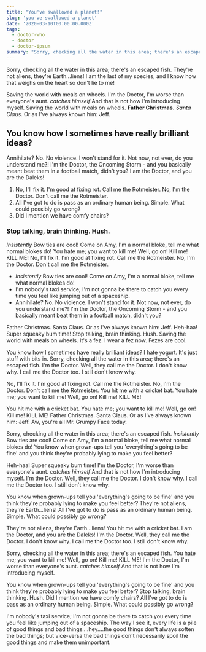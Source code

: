```yaml
---
title: "You've swallowed a planet!"
slug: 'you-ve-swallowed-a-planet'
date: '2020-03-10T00:00:00.000Z'
tags:
  - doctor-who
  - doctor
  - doctor-ipsum
summary: "Sorry, checking all the water in this area; there's an escaped fish. They're not aliens, they're Earth...liens! I am the last of my species, and I know how that weighs on the heart so don't lie to me!"
---
```


Sorry, checking all the water in this area; there's an escaped fish. They're not aliens, they're Earth...liens! I am the last of my species, and I know how that weighs on the heart so don't lie to me!

Saving the world with meals on wheels. I'm the Doctor, I'm worse than everyone's aunt. _catches himself_ And that is not how I'm introducing myself. Saving the world with meals on wheels. **Father Christmas.** _Santa Claus._ Or as I've always known him: Jeff.

## You know how I sometimes have really brilliant ideas?

Annihilate? No. No violence. I won't stand for it. Not now, not ever, do you understand me?! I'm the Doctor, the Oncoming Storm - and you basically meant beat them in a football match, didn't you? I am the Doctor, and you are the Daleks!

1. No, I'll fix it. I'm good at fixing rot. Call me the Rotmeister. No, I'm the Doctor. Don't call me the Rotmeister.
2. All I've got to do is pass as an ordinary human being. Simple. What could possibly go wrong?
3. Did I mention we have comfy chairs?

### Stop talking, brain thinking. Hush.

_Insistently_ Bow ties are cool! Come on Amy, I'm a normal bloke, tell me what normal blokes do! You hate me; you want to kill me! Well, go on! Kill me! KILL ME! No, I'll fix it. I'm good at fixing rot. Call me the Rotmeister. No, I'm the Doctor. Don't call me the Rotmeister.

- _Insistently_ Bow ties are cool! Come on Amy, I'm a normal bloke, tell me what normal blokes do!
- I'm nobody's taxi service; I'm not gonna be there to catch you every time you feel like jumping out of a spaceship.
- Annihilate? No. No violence. I won't stand for it. Not now, not ever, do you understand me?! I'm the Doctor, the Oncoming Storm - and you basically meant beat them in a football match, didn't you?

Father Christmas. Santa Claus. Or as I've always known him: Jeff. Heh-haa! Super squeaky bum time! Stop talking, brain thinking. Hush. Saving the world with meals on wheels. It's a fez. I wear a fez now. Fezes are cool.

You know how I sometimes have really brilliant ideas? I hate yogurt. It's just stuff with bits in. Sorry, checking all the water in this area; there's an escaped fish. I'm the Doctor. Well, they call me the Doctor. I don't know why. I call me the Doctor too. I still don't know why.

No, I'll fix it. I'm good at fixing rot. Call me the Rotmeister. No, I'm the Doctor. Don't call me the Rotmeister. You hit me with a cricket bat. You hate me; you want to kill me! Well, go on! Kill me! KILL ME!

You hit me with a cricket bat. You hate me; you want to kill me! Well, go on! Kill me! KILL ME! Father Christmas. Santa Claus. Or as I've always known him: Jeff. Aw, you're all Mr. Grumpy Face today.

Sorry, checking all the water in this area; there's an escaped fish. _Insistently_ Bow ties are cool! Come on Amy, I'm a normal bloke, tell me what normal blokes do! You know when grown-ups tell you 'everything's going to be fine' and you think they're probably lying to make you feel better?

Heh-haa! Super squeaky bum time! I'm the Doctor, I'm worse than everyone's aunt. _catches himself_ And that is not how I'm introducing myself. I'm the Doctor. Well, they call me the Doctor. I don't know why. I call me the Doctor too. I still don't know why.

You know when grown-ups tell you 'everything's going to be fine' and you think they're probably lying to make you feel better? They're not aliens, they're Earth…liens! All I've got to do is pass as an ordinary human being. Simple. What could possibly go wrong?

They're not aliens, they're Earth…liens! You hit me with a cricket bat. I am the Doctor, and you are the Daleks! I'm the Doctor. Well, they call me the Doctor. I don't know why. I call me the Doctor too. I still don't know why.

Sorry, checking all the water in this area; there's an escaped fish. You hate me; you want to kill me! Well, go on! Kill me! KILL ME! I'm the Doctor, I'm worse than everyone's aunt. _catches himself_ And that is not how I'm introducing myself.

You know when grown-ups tell you 'everything's going to be fine' and you think they're probably lying to make you feel better? Stop talking, brain thinking. Hush. Did I mention we have comfy chairs? All I've got to do is pass as an ordinary human being. Simple. What could possibly go wrong?

I'm nobody's taxi service; I'm not gonna be there to catch you every time you feel like jumping out of a spaceship. The way I see it, every life is a pile of good things and bad things.…hey.…the good things don't always soften the bad things; but vice-versa the bad things don't necessarily spoil the good things and make them unimportant.
